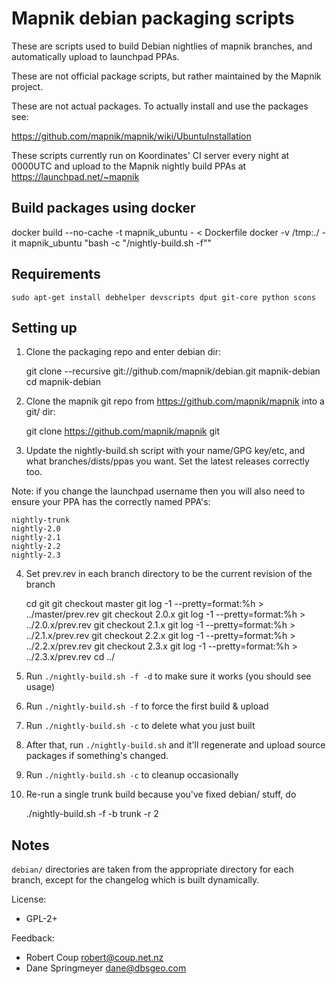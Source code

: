 # Mapnik debian packaging scripts

These are scripts used to build Debian nightlies of mapnik branches,
and automatically upload to launchpad PPAs.

These are not official package scripts, but rather maintained by the Mapnik project.

These are not actual packages. To actually install and use the packages see:

https://github.com/mapnik/mapnik/wiki/UbuntuInstallation

These scripts currently run on Koordinates' CI server every night at 0000UTC and upload
to the Mapnik nightly build PPAs at https://launchpad.net/~mapnik

## Build packages using docker

docker build --no-cache -t mapnik_ubuntu - < Dockerfile
docker -v /tmp:./ -it mapnik_ubuntu "bash -c \"/nightly-build.sh -f\""

## Requirements

```
sudo apt-get install debhelper devscripts dput git-core python scons
```

## Setting up

1) Clone the packaging repo and enter debian dir:

    git clone --recursive git://github.com/mapnik/debian.git mapnik-debian
    cd mapnik-debian

2) Clone the mapnik git repo from https://github.com/mapnik/mapnik into a git/ dir:

    git clone https://github.com/mapnik/mapnik git

3) Update the nightly-build.sh script with your name/GPG key/etc, and
what branches/dists/ppas you want. Set the latest releases correctly too.

Note: if you change the launchpad username then you will also need to ensure your PPA has
the correctly named PPA's:

    nightly-trunk
    nightly-2.0
    nightly-2.1
    nightly-2.2
    nightly-2.3


4) Set prev.rev in each branch directory to be the current revision of the branch

    cd git
    git checkout master
    git log -1 --pretty=format:%h > ../master/prev.rev
    git checkout 2.0.x
    git log -1 --pretty=format:%h > ../2.0.x/prev.rev
    git checkout 2.1.x
    git log -1 --pretty=format:%h > ../2.1.x/prev.rev
    git checkout 2.2.x
    git log -1 --pretty=format:%h > ../2.2.x/prev.rev
    git checkout 2.3.x
    git log -1 --pretty=format:%h > ../2.3.x/prev.rev
    cd ../

5) Run `./nightly-build.sh -f -d` to make sure it works (you should see usage)

6) Run `./nightly-build.sh -f` to force the first build & upload

7) Run `./nightly-build.sh -c` to delete what you just built

8) After that, run `./nightly-build.sh` and it'll regenerate and upload source packages if something's changed.

9) Run `./nightly-build.sh -c` to cleanup occasionally

10) Re-run a single trunk build because you've fixed debian/ stuff, do

    ./nightly-build.sh -f -b trunk -r 2


## Notes

`debian/` directories are taken from the appropriate directory for each branch,
except for the changelog which is built dynamically.


License:

* GPL-2+

Feedback:

* Robert Coup <robert@coup.net.nz>
* Dane Springmeyer <dane@dbsgeo.com>

